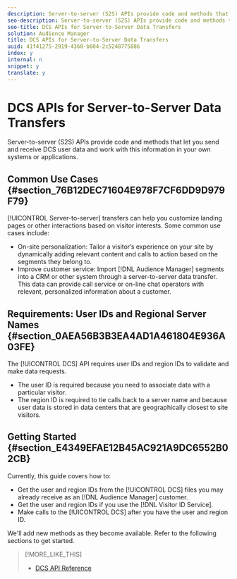 ```yaml
---
description: Server-to-server (S2S) APIs provide code and methods that let you send and receive DCS user data and work with this information in your own systems or applications.
seo-description: Server-to-server (S2S) APIs provide code and methods that let you send and receive DCS user data and work with this information in your own systems or applications.
seo-title: DCS APIs for Server-to-Server Data Transfers
solution: Audience Manager
title: DCS APIs for Server-to-Server Data Transfers
uuid: 41f41275-2919-4360-b604-2c5248775886
index: y
internal: n
snippet: y
translate: y
---
```


# DCS APIs for Server-to-Server Data Transfers

Server-to-server (S2S) APIs provide code and methods that let you send and receive DCS user data and work with this information in your own systems or applications.


## Common Use Cases {#section_76B12DEC71604E978F7CF6DD9D979F79}



[!UICONTROL Server-to-server] transfers can help you customize landing pages or other interactions based on visitor interests. Some common use cases include: 



* On-site personalization: Tailor a visitor’s experience on your site by dynamically adding relevant content and calls to action based on the segments they belong to.
* Improve customer service: Import [!DNL Audience Manager] segments into a CRM or other system through a server-to-server data transfer. This data can provide call service or on-line chat operators with relevant, personalized information about a customer.




## Requirements: User IDs and Regional Server Names {#section_0AEA56B3B3EA4AD1A461804E936A03FE}



The [!UICONTROL DCS] API requires user IDs and region IDs to validate and make data requests. 



* The user ID is required because you need to associate data with a particular visitor.
* The region ID is required to tie calls back to a server name and because user data is stored in data centers that are geographically closest to site visitors.




## Getting Started {#section_E4349EFAE12B45AC921A9DC6552B02CB}



Currently, this guide covers how to: 



* Get the user and region IDs from the [!UICONTROL DCS] files you may already receive as an [!DNL Audience Manager] customer.
* Get the user and region IDs if you use the [!DNL Visitor ID Service].
* Make calls to the [!UICONTROL DCS] after you have the user and region ID.





We'll add new methods as they become available. Refer to the following sections to get started. 
>[!MORE_LIKE_THIS]
>
>* [DCS API Reference](dcs-api-reference.md#concept_DCDCAF1BB264442A86A2C007AD4BF366)
